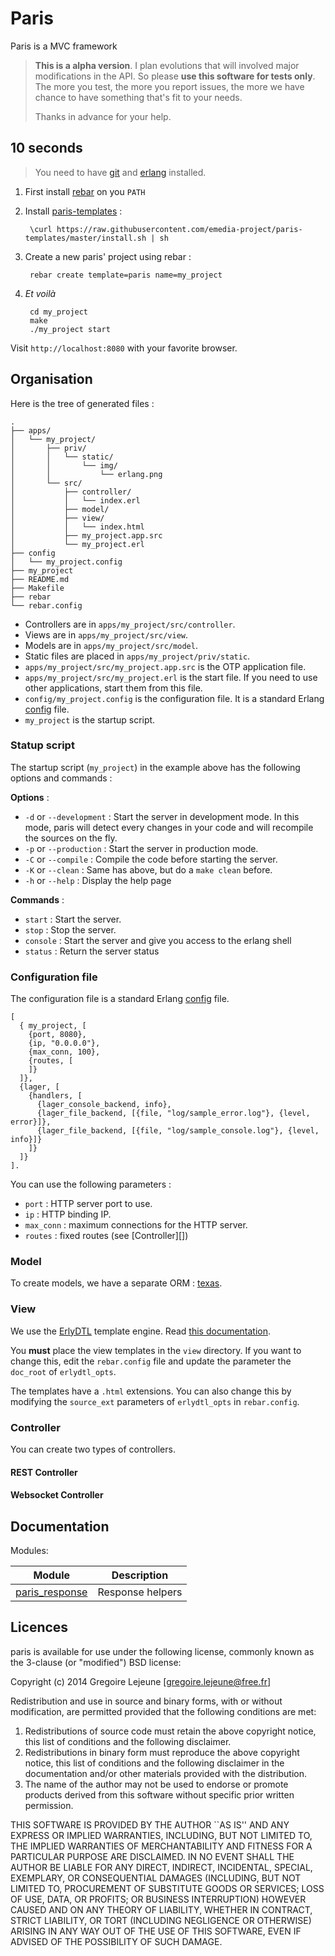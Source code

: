 # Paris

Paris is a MVC framework 

> **This is a alpha version**. I plan evolutions that will involved major modifications in the API. So please **use this software for tests only**. The more you test, the more you report issues, the more we have chance to have something that's fit to your needs.
>
> Thanks in advance for your help.

## 10 seconds

> You need to have [git](http://git-scm.com/) and [erlang](http://erlang.org) installed.

1. First install [rebar](https://github.com/rebar/rebar) on you `PATH`
2. Install [paris-templates](https://github.com/emedia-project/paris-templates) :

        \curl https://raw.githubusercontent.com/emedia-project/paris-templates/master/install.sh | sh

3. Create a new paris' project using rebar :

        rebar create template=paris name=my_project

4. _Et voilà_ 

        cd my_project
        make
        ./my_project start

  Visit `http://localhost:8080` with your favorite browser.

## Organisation

Here is the tree of generated files :

```
.
├── apps/
│   └── my_project/
│       ├── priv/
│       │   └── static/
│       │       └── img/
│       │           └── erlang.png
│       └── src/
│           ├── controller/
│           │   └── index.erl
│           ├── model/
│           ├── view/
│           │   └── index.html
│           ├── my_project.app.src
│           └── my_project.erl
├── config
│   └── my_project.config
├── my_project
├── README.md
├── Makefile
├── rebar
└── rebar.config
```

* Controllers are in `apps/my_project/src/controller`.
* Views are in `apps/my_project/src/view`.
* Models are in `apps/my_project/src/model`.
* Static files are placed in `apps/my_project/priv/static`.
* `apps/my_project/src/my_project.app.src` is the OTP application file.
* `apps/my_project/src/my_project.erl` is the start file. If you need to use other applications, start them from this file.
* `config/my_project.config` is the configuration file. It is a standard Erlang [config](http://www.erlang.org/doc/man/config.html) file.
* `my_project` is the startup script. 

### Statup script 

The startup script (`my_project`) in the example above has the following options and commands :

**Options** :

* `-d` or `--development` : Start the server in development mode. In this mode, paris will detect every changes in your code and will recompile the sources on the fly.
* `-p` or `--production` : Start the server in production mode. 
* `-C` or `--compile` : Compile the code before starting the server.
* `-K` or `--clean` : Same has above, but do a `make clean` before.
* `-h` or `--help` : Display the help page

**Commands** :

* `start` : Start the server.
* `stop` : Stop the server.
* `console` : Start the server and give you access to the erlang shell
* `status` : Return the server status

### Configuration file

The configuration file is a standard Erlang [config](http://www.erlang.org/doc/man/config.html) file.

```
[
  { my_project, [
    {port, 8080},
    {ip, "0.0.0.0"},
    {max_conn, 100},
    {routes, [
    ]}
  ]},
  {lager, [
    {handlers, [
      {lager_console_backend, info},
      {lager_file_backend, [{file, "log/sample_error.log"}, {level, error}]},
      {lager_file_backend, [{file, "log/sample_console.log"}, {level, info}]}
    ]}
  ]}
].
```

You can use the following parameters :

* `port` : HTTP server port to use.
* `ip` : HTTP binding IP.
* `max_conn` : maximum connections for the HTTP server.
* `routes` : fixed routes (see [Controller][])

### Model

To create models, we have a separate ORM : [texas](https://github.com/emedia-project/texas).

### View

We use the [ErlyDTL](https://github.com/evanmiller/erlydtl) template engine. Read [this documentation](https://docs.djangoproject.com/en/1.6/topics/templates/). 

You **must** place the view templates in the `view` directory. If you want to change this, edit the `rebar.config` file and update the parameter the `doc_root`  of `erlydtl_opts`.

The templates have a `.html` extensions. You can also change this by modifying the `source_ext` parameters of `erlydtl_opts` in `rebar.config`.

### Controller

You can create two types of controllers.

#### REST Controller

#### Websocket Controller

## Documentation

Modules:

| Module | Description |
| -- | -- |
| [paris_response](_doc/paris_response.md) | Response helpers |

## Licences

paris is available for use under the following license, commonly known
as the 3-clause (or "modified") BSD license:

Copyright (c) 2014 Gregoire Lejeune [gregoire.lejeune@free.fr]

Redistribution and use in source and binary forms, with or without
modification, are permitted provided that the following conditions
are met:

1. Redistributions of source code must retain the above copyright
notice, this list of conditions and the following disclaimer.
2. Redistributions in binary form must reproduce the above copyright
notice, this list of conditions and the following disclaimer in the
documentation and/or other materials provided with the distribution.
3. The name of the author may not be used to endorse or promote products
derived from this software without specific prior written permission.

THIS SOFTWARE IS PROVIDED BY THE AUTHOR ``AS IS'' AND ANY EXPRESS OR
IMPLIED WARRANTIES, INCLUDING, BUT NOT LIMITED TO, THE IMPLIED WARRANTIES
OF MERCHANTABILITY AND FITNESS FOR A PARTICULAR PURPOSE ARE DISCLAIMED.
IN NO EVENT SHALL THE AUTHOR BE LIABLE FOR ANY DIRECT, INDIRECT,
INCIDENTAL, SPECIAL, EXEMPLARY, OR CONSEQUENTIAL DAMAGES (INCLUDING, BUT
NOT LIMITED TO, PROCUREMENT OF SUBSTITUTE GOODS OR SERVICES; LOSS OF USE,
DATA, OR PROFITS; OR BUSINESS INTERRUPTION) HOWEVER CAUSED AND ON ANY
THEORY OF LIABILITY, WHETHER IN CONTRACT, STRICT LIABILITY, OR TORT
(INCLUDING NEGLIGENCE OR OTHERWISE) ARISING IN ANY WAY OUT OF THE USE OF
THIS SOFTWARE, EVEN IF ADVISED OF THE POSSIBILITY OF SUCH DAMAGE.
